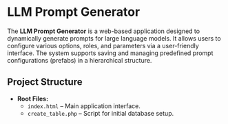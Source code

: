 # LLM Prompt Generator

The **LLM Prompt Generator** is a web-based application designed to dynamically generate prompts for large language models. It allows users to configure various options, roles, and parameters via a user-friendly interface. The system supports saving and managing predefined prompt configurations (prefabs) in a hierarchical structure.

## Project Structure

- **Root Files:**
  - `index.html` – Main application interface.
  - `create_table.php` – Script for initial database setup.
  

